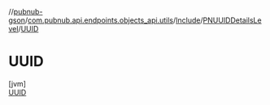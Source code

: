 //[pubnub-gson](../../../../../index.md)/[com.pubnub.api.endpoints.objects_api.utils](../../../index.md)/[Include](../../index.md)/[PNUUIDDetailsLevel](../index.md)/[UUID](index.md)

# UUID

[jvm]\
[UUID](index.md)

